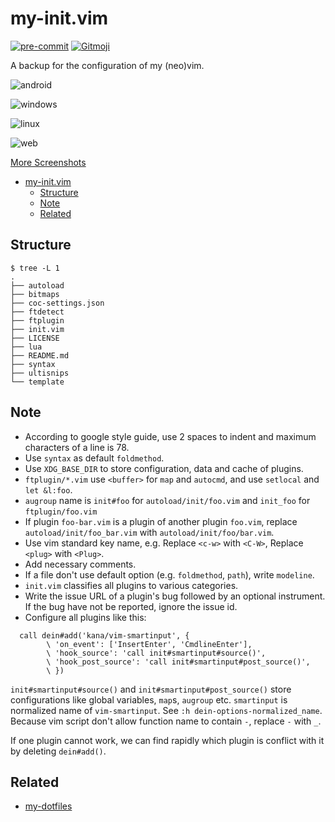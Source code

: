 # my-init.vim

[![pre-commit](https://img.shields.io/badge/pre--commit-enabled-brightgreen?logo=pre-commit&logoColor=white)](https://github.com/pre-commit/pre-commit)
[![Gitmoji](https://img.shields.io/badge/gitmoji-%20%F0%9F%98%9C%20%F0%9F%98%8D-FFDD67.svg?style=flat-square)](https://gitmoji.dev)

A backup for the configuration of my (neo)vim.

![android](https://user-images.githubusercontent.com/32936898/151281612-aee1f23a-b456-45bf-8291-8f012569b000.jpg)

![windows](https://user-images.githubusercontent.com/32936898/151283506-f44001ba-bbfa-4929-b0c3-86dd377213b6.png)

![linux](https://user-images.githubusercontent.com/32936898/151281635-7daa1f6a-3517-496b-bc63-f327607caa31.png)

![web](https://user-images.githubusercontent.com/32936898/151282068-0c77691f-3f89-4ba6-b1cb-e51bd40d514d.png)

[More Screenshots](https://www.zhihu.com/question/20873523/answer/2185169992)

<!-- mdformat-toc start --slug=github --no-anchors --maxlevel=6 --minlevel=1 -->

- [my-init.vim](#my-initvim)
  - [Structure](#structure)
  - [Note](#note)
  - [Related](#related)

<!-- mdformat-toc end -->

## Structure

```shell
$ tree -L 1
.
├── autoload
├── bitmaps
├── coc-settings.json
├── ftdetect
├── ftplugin
├── init.vim
├── LICENSE
├── lua
├── README.md
├── syntax
├── ultisnips
└── template
```

## Note

- According to google style guide, use 2 spaces to indent and maximum
  characters of a line is 78.
- Use `syntax` as default `foldmethod`.
- Use `XDG_BASE_DIR` to store configuration, data and cache of plugins.
- `ftplugin/*.vim` use `<buffer>` for `map` and `autocmd`, and use `setlocal`
  and `let &l:foo`.
- `augroup` name is `init#foo` for `autoload/init/foo.vim` and `init_foo` for
  `ftplugin/foo.vim`
- If plugin `foo-bar.vim` is a plugin of another plugin `foo.vim`, replace
  `autoload/init/foo_bar.vim` with `autoload/init/foo/bar.vim`.
- Use vim standard key name, e.g. Replace `<c-w>` with `<C-W>`, Replace
  `<plug>` with `<Plug>`.
- Add necessary comments.
- If a file don't use default option (e.g. `foldmethod`, `path`), write
  `modeline`.
- `init.vim` classifies all plugins to various categories.
- Write the issue URL of a plugin's bug followed by an optional instrument. If
  the bug have not be reported, ignore the issue id.
- Configure all plugins like this:

```vim
  call dein#add('kana/vim-smartinput', {
        \ 'on_event': ['InsertEnter', 'CmdlineEnter'],
        \ 'hook_source': 'call init#smartinput#source()',
        \ 'hook_post_source': 'call init#smartinput#post_source()',
        \ })
```

`init#smartinput#source()` and `init#smartinput#post_source()` store
configurations like global variables, `map`s, `augroup` etc.
`smartinput` is normalized name of `vim-smartinput`. See
`:h dein-options-normalized_name`. Because vim script don't allow function name
to contain `-`, replace `-` with `_`.

If one plugin cannot work, we can find rapidly which plugin is conflict with
it by deleting `dein#add()`.

## Related

- [my-dotfiles](https://github.com/Freed-Wu/my-dotfiles)
